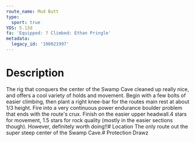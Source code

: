 ```yaml
---
route_name: Mud Butt
type:
  sport: true
YDS: 5.13d
fa: 'Equipped: ? Climbed: Ethan Pringle'
metadata:
  legacy_id: '108021997'
---
```

# Description
The rig that conquers the center of the Swamp Cave cleaned up really nice, and offers a cool variety of holds and movement. Begin with a few bolts of easier climbing, then plant a right knee-bar for the routes main rest at about 1/3 height. Fire into a very continuous power endurance boulder problem that ends with the route's crux. Finish on the easier upper headwall.4 stars for movement, 1.5 stars for rock quality (mostly in the easier sections though). However, definitely worth doing!!# Location
The only route out the super steep center of the Swamp Cave.# Protection
Drawz